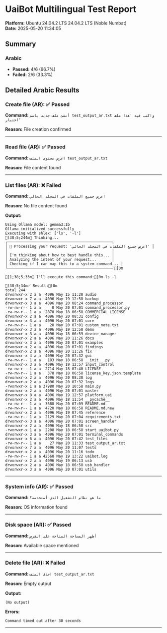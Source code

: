 # UaiBot Multilingual Test Report

**Platform:** Ubuntu 24.04.2 LTS 24.04.2 LTS (Noble Numbat)  
**Date:** 2025-05-20 11:34:05  

## Summary

### Arabic
- **Passed:** 4/6 (66.7%)
- **Failed:** 2/6 (33.3%)

## Detailed Arabic Results

### Create file (AR): ✅ Passed

**Command:** `أنشئ ملف جديد باسم test_output_ar.txt واكتب فيه 'هذا ملف اختبار'`

**Reason:** File creation confirmed

---

### Read file (AR): ✅ Passed

**Command:** `اعرض محتوى الملف test_output_ar.txt`

**Reason:** File content found

---

### List files (AR): ❌ Failed

**Command:** `اعرض جميع الملفات في المجلد الحالي`

**Reason:** No file content found

**Output:**

```
Using Ollama model: gemma3:1b
Ollama initialized successfully
Executing with shlex: ['ls', '-l']
[38;5;244m🤔 Thinking...
┌───────────────────────────────────────────────┐
│ 🤖 Processing your request: 'اعرض جميع الملفات في المجلد الحالي' │
│                                               │
│ I'm thinking about how to best handle this... │
│ Analyzing the intent of your request...       │
│ Checking if I can map this to a system command... │
└───────────────────────────────────────────────┘[0m

[1;38;5;33m📌 I'll execute this command:[0m ls -l

[38;5;34m✅ Result:[0m
total 244
drwxrwxr-x 2 a a  4096 May 15 11:20 audio
drwxrwxr-x 7 a a  4096 May 19 12:58 backup
drwxrwxr-x 3 a a  4096 May 20 08:24 command_processor
-rw-rw-r-- 1 a a     0 May 20 07:01 command_processor.py
-rw-rw-r-- 1 a a  2870 May 18 06:58 COMMERCIAL_LICENSE
drwxrwxr-x 2 a a  4096 May 20 08:31 config
drwxrwxr-x 3 a a  4096 May 20 07:01 core
-rw-rw-r-- 1 a a    28 May 20 07:01 custom_note.txt
drwxrwxr-x 3 a a  4096 May 19 12:50 demo
drwxrwxr-x 3 a a  4096 May 18 06:59 device_manager
drwxrwxr-x 2 a a  4096 May 20 11:26 docs
drwxrwxr-x 3 a a  4096 May 20 07:01 examples
drwxrwxr-x 2 a a  4096 May 20 07:01 findings
drwxrwxr-x 2 a a  4096 May 20 11:26 fix
drwxrwxr-x 4 a a  4096 May 20 07:32 gui
-rw-rw-r-- 1 a a   183 May 18 06:58 __init__.py
drwxrwxr-x 3 a a  4096 May 19 12:57 input_control
-rw-rw-r-- 1 a a  2714 May 18 07:40 LICENSE
-rw-rw-r-- 1 a a   378 May 18 06:58 license_key.json.template
drwxrwxr-x 2 a a  4096 May 20 08:38 log
drwxrwxr-x 2 a a  4096 May 20 07:32 logs
-rwxrwxr-x 1 a a 37980 May 20 10:58 main.py
drwxrwxr-x 2 a a  4096 May 20 07:01 master
drwxrwxr-x 8 a a  4096 May 19 12:57 platform_uai
drwxrwxr-x 2 a a  4096 May 18 11:54 __pycache__
-rw-rw-r-- 1 a a  3688 May 20 07:09 README.md
-rw-rw-r-- 1 a a  4720 May 18 06:58 README.md.new
drwxrwxr-x 2 a a  4096 May 19 07:45 reference
-rw-rw-r-- 1 a a  2129 May 20 07:04 requirements.txt
drwxrwxr-x 3 a a  4096 May 20 07:01 screen_handler
drwxrwxr-x 2 a a  4096 May 18 06:58 src
-rwxrwxr-x 1 a a  2208 May 18 06:58 start_uaibot.py
drwxrwxr-x 3 a a  4096 May 20 07:01 terminal_commands
drwxrwxr-x 6 a a  4096 May 20 07:42 test_files
-rw-rw-r-- 1 a a    27 May 20 11:33 test_output_ar.txt
drwxrwxr-x 7 a a  4096 May 20 11:07 tests
drwxrwxr-x 2 a a  4096 May 20 11:16 todo
-rw-rw-r-- 1 a a 42568 May 19 13:22 uaibot.log
drwxrwxr-x 2 a a  4096 May 19 06:13 usb
drwxrwxr-x 2 a a  4096 May 18 06:58 usb_handler
drwxrwxr-x 3 a a  4096 May 20 07:01 utils
```

---

### System info (AR): ✅ Passed

**Command:** `ما هو نظام التشغيل الذي أستخدمه؟`

**Reason:** OS information found

---

### Disk space (AR): ✅ Passed

**Command:** `أظهر المساحة المتاحة على القرص`

**Reason:** Available space mentioned

---

### Delete file (AR): ❌ Failed

**Command:** `احذف الملف test_output_ar.txt`

**Reason:** Empty output

**Output:**

```
(No output)
```

**Errors:**

```
Command timed out after 30 seconds
```

---

